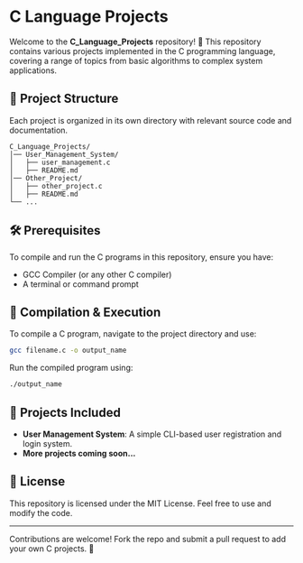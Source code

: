 # C Language Projects

Welcome to the **C_Language_Projects** repository! 🚀 This repository contains various projects implemented in the C programming language, covering a range of topics from basic algorithms to complex system applications.

## 📂 Project Structure
Each project is organized in its own directory with relevant source code and documentation.

```
C_Language_Projects/
│── User_Management_System/
│   ├── user_management.c
│   ├── README.md
│── Other_Project/
│   ├── other_project.c
│   ├── README.md
└── ...
```

## 🛠 Prerequisites
To compile and run the C programs in this repository, ensure you have:
- GCC Compiler (or any other C compiler)
- A terminal or command prompt

## 🔧 Compilation & Execution
To compile a C program, navigate to the project directory and use:
```sh
gcc filename.c -o output_name
```
Run the compiled program using:
```sh
./output_name
```

## 📌 Projects Included
- **User Management System**: A simple CLI-based user registration and login system.
- **More projects coming soon...**

## 📜 License
This repository is licensed under the MIT License. Feel free to use and modify the code.

---
Contributions are welcome! Fork the repo and submit a pull request to add your own C projects. 🚀


